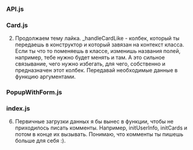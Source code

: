 ### API.js

<!-- 1. setLikeCards - не лучшее название, особенно учитывая функционал. По названию кажется, что ты можешь только поставить лайк, а тут оказалось, что ты его переключаешь. Лучше будет названить toggleCardLike.
2. В данной работе это не особо имеет значение, но на практике лучше не делать вот такие совмещения добавления/удаления в одном методе. Лучше реализовывать эту логику выше уровнем. Класс Апи должен быть низкоуровневым, отвечать только за запросы к апи и первичную обработку ответов. -->

### Card.js

<!-- 1. Довольно серьезную ошибку пропустил ревьюер. Ты помечаешь карточку лайкнутой, а потом отправляешь запрос на добавление лайка. Но что будет, если случится ошибка и лайк не добавится? Лучше изменять интерфейс с лайком уже после того, как запрос прошел, это дает гарантию, что лайк действительно добавился. -->

2. Продолжаем тему лайка. \_handleCardLike - колбек, который ты передаешь в конструктор и который завязан на контекст класса. Если ты что то поменяешь в классе, изменишь названия полей, например, тебе нужно будет менять и там. А это сильное связывание, чего нужно избегать, для чего, собственно и предназначен этот колбек. Передавай необходимые данные в функцию аргументами.

<!-- 3. Такое, косметическое замечание. Есть шанс, что можно вызвать лишний раз метод generateCard уже после того, как карточка добавилась (не знаю зачем, но чисто теоретически такое возможно). Что произойдет? Создасться новая карточка, а на старую мы потеряем ссылку. Сделай в начале метода проверку на существование this.\_element. Если он существует, то возвращай сразу его. -->

### PopupWithForm.js

<!-- 1. 17 строка. Тут у тебя распространненная ошибка: не учитываешь работу с сервером и возможные ошибки. Закрывать попап следует после того, как форма успешно отправилась. -->

### index.js

<!-- 1. Нейминг: btnProfileEdit - ну как то не особо по английски, лучше звучит profileEditBtn. Это не единственный подобный случай. При этом у тебя nameInput, jobInput, то есть в основном правильные названия, а тут что то пошло не так) -->

<!-- 2. С удалением карточки та же ошибка, что и с лайком: ты сначала удаляешь из верстки, а потом на сервере. Должно быть наоборот. Сначала удаляешь на сервере и только в случае успеха удаляешь со страницы. Используй then для этого. -->

<!-- 3. handleCardRemove, handleCardLike - убери неиспользуемый аргумент. -->

<!-- 4. 94 строка. Привязку контекста делай в самом классе. -->

<!-- 5. 110 строка. Странно, что не докопались до этого. В цикле конечно, хорошо создавать, но так мы теряем контроль над валидаторами, теряем к ним доступ. Изза этого тебе приходится на строках 110, 137, 124, снова создавать эти валидаторы. И они будут создаваться каждый раз при каждом клике, что может стать причиной утечки памяти. Лучше для каждой формы каждый валидатор сохранить в отдельную переменную. -->

6. Первичные загрузки данных я бы вынес в функции, чтобы не приходилось писать комменты. Например, initUserInfo, initCards и потом в конце их вызывать. Понимаю, что комменты ты пишешь больше для себя :).

<!-- 7. Для вывода ошибок лучше использовать console.error. -->
